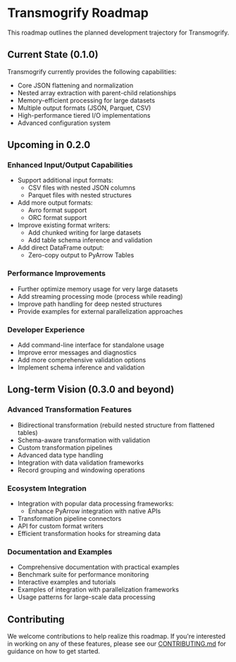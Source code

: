 # Transmogrify Roadmap

This roadmap outlines the planned development trajectory for Transmogrify.

## Current State (0.1.0)

Transmogrify currently provides the following capabilities:

- Core JSON flattening and normalization
- Nested array extraction with parent-child relationships
- Memory-efficient processing for large datasets
- Multiple output formats (JSON, Parquet, CSV)
- High-performance tiered I/O implementations
- Advanced configuration system

## Upcoming in 0.2.0

### Enhanced Input/Output Capabilities

- Support additional input formats:
  - CSV files with nested JSON columns
  - Parquet files with nested structures
- Add more output formats:
  - Avro format support
  - ORC format support
- Improve existing format writers:
  - Add chunked writing for large datasets
  - Add table schema inference and validation
- Add direct DataFrame output:
  - Zero-copy output to PyArrow Tables

### Performance Improvements

- Further optimize memory usage for very large datasets
- Add streaming processing mode (process while reading)
- Improve path handling for deep nested structures
- Provide examples for external parallelization approaches

### Developer Experience

- Add command-line interface for standalone usage
- Improve error messages and diagnostics
- Add more comprehensive validation options
- Implement schema inference and validation

## Long-term Vision (0.3.0 and beyond)

### Advanced Transformation Features

- Bidirectional transformation (rebuild nested structure from flattened tables)
- Schema-aware transformation with validation
- Custom transformation pipelines
- Advanced data type handling
- Integration with data validation frameworks
- Record grouping and windowing operations

### Ecosystem Integration

- Integration with popular data processing frameworks:
  - Enhance PyArrow integration with native APIs
- Transformation pipeline connectors
- API for custom format writers
- Efficient transformation hooks for streaming data

### Documentation and Examples

- Comprehensive documentation with practical examples
- Benchmark suite for performance monitoring
- Interactive examples and tutorials
- Examples of integration with parallelization frameworks
- Usage patterns for large-scale data processing

## Contributing

We welcome contributions to help realize this roadmap. If you're interested in working on any of these features, please see our [CONTRIBUTING.md](CONTRIBUTING.md) for guidance on how to get started. 